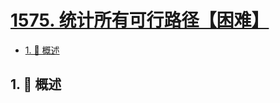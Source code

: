 # [1575. 统计所有可行路径【困难】](https://github.com/Tdahuyou/TNotes.leetcode/tree/main/notes/1575.%20%E7%BB%9F%E8%AE%A1%E6%89%80%E6%9C%89%E5%8F%AF%E8%A1%8C%E8%B7%AF%E5%BE%84%E3%80%90%E5%9B%B0%E9%9A%BE%E3%80%91)

<!-- region:toc -->

- [1. 📝 概述](#1--概述)

<!-- endregion:toc -->

## 1. 📝 概述
